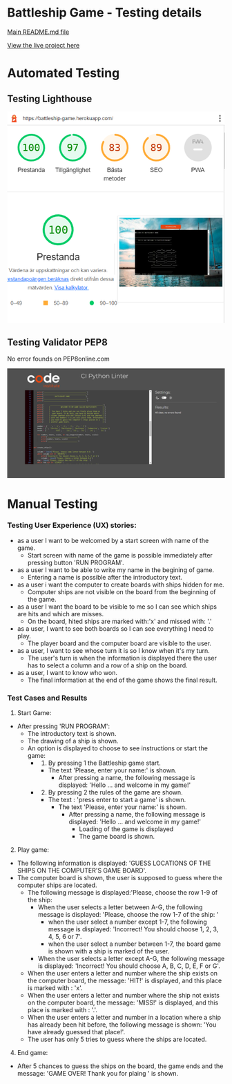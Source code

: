 # Battleship Game - Testing details

[Main README.md file](README.md)

[View the live project here](https://battleship-game.herokuapp.com/)

# Automated Testing


## Testing Lighthouse 
![lighthouse](assets/image/lighthouse.png)

## Testing Validator PEP8


No error founds on PEP8online.com

![validator](assets/image/validator.png)



# Manual Testing

### Testing User Experience (UX) stories:

- as a user I want to be welcomed by a start screen with name of the game.
    - Start screen with name of the game is possible immediately after pressing button 'RUN PROGRAM'.
- as a user I want to be able to write my name in the begining of game.
    - Entering a name is possible after the introductory text.
- as a user i want the computer to create boards with ships hidden for me.
    - Computer ships are not visible on the board from the beginning of the game.
- as a user I want the board to be visible to me so I can see which ships are hits and which are misses. 
    - On the board, hited ships are marked with:'x' and missed with: '.'
- as a user, I want to see both boards so I can see everything I need to play.
    - The player board and the computer board are visible to the user.
- as a user, I want to see whose turn it is so I know when it's my turn.
    - The user's turn is when the information is displayed there the user has to select a column and a row of a ship on the board.
- as a user, I want to know who won.
    - The final information at the end of the game shows the final result.


### Test Cases and Results

1. Start Game:
- After pressing 'RUN PROGRAM':
    - The introductory text is shown.
    - The drawing of a ship is shown.
    - An option is displayed to choose to see instructions or start the game:
        - 1. By pressing 1 the Battleship game start.
            - The text 'Please, enter your name:' is shown.
                - After pressing a name, the following message is displayed: 'Hello ... and welcome in my game!'
        - 2. By pressing 2 the rules of the game are shown.
            - The text : 'press enter to start a game' is shown.
                - The text 'Please, enter your name:' is shown.
                    - After pressing a name, the following message is displayed: 'Hello ... and welcome in my game!'
                        - Loading of the game is displayed
                        - The game board is shown.

2. Play game:
- The following information is displayed: 'GUESS LOCATIONS OF THE SHIPS ON THE COMPUTER'S GAME BOARD'.
- The computer board is shown, the user is supposed to guess where the computer ships are located.
     - The following message is displayed:'Please, choose the row 1-9 of the ship:
        - When the user selects a letter between A-G, the following message is displayed: 'Please, choose the row 1-7 of the ship: '
             - when the user select a number except 1-7, the following message is displayed: 'Incorrect! You should choose 1, 2, 3, 4, 5, 6 or 7'.
            - when the user select a number between 1-7, the board game is shown with a ship is marked of the user.
        - When the user selects a letter except A-G, the following message is displayed: 'Incorrect! You should choose A, B, C, D, E, F or G'.
     - When the user enters a letter and number where the ship exists on the computer board, the message: 'HIT!' is displayed, and this place is marked with : 'x'.
     - When the user enters a letter and number where the ship not exists on the computer board, the message: 'MISS!' is displayed, and this place is marked with : '.'.
     - When the user enters a letter and number in a location where a ship has already been hit before, the following message is shown: 'You have already guessed that place!'. 
     - The user has only 5 tries to guess where the ships are located. 
    
4. End game:
- After 5 chances to guess the ships on the board, the game ends and the message: 'GAME OVER! Thank you for plaing ' is shown.


